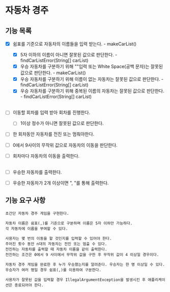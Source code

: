 # 자동차 경주

## 기능 목록

- [x] 쉼표를 기준으로 자동차의 이름들을 입력 받는다. - makeCarList()
  - [x] 5자 이하의 이름이 아니면 잘못된 값으로 판단한다. - findCarListError(String[] carList)
  - [x] 우승 자동차를 구분하기 위해 ""입력 또는 White Space(공백 문자)는 잘못된 값으로 판단한다. - makeCarList() 
  - [x] 우승 자동차를 구분하기 위해 이름이 없는 자동차는 잘못된 값으로 판단한다. - findCarListError(String[] carList)
  - [x] 우승 자동차를 구분하기 위해 중복된 이름의 자동차는 잘못된 값으로 판단한다. - findCarListError(String[] carList)<br><br>

- [ ] 이동할 회차를 입력 받아 회차를 진행한다.
  - [ ] 1이상 정수가 아니면 잘못된 값으로 판단한다.
- [ ] 한 회차동안 자동차를 전진 또는 멈춰야한다.
- [ ] 0에서 9사이의 무작위 값으로 자동차의 이동을 판단한다.
- [ ] 회차마다 자동차의 이동을 출력한다.<br><br>

- [ ] 우승한 자동차를 출력한다.
- [ ] 우승한 자동차가 2개 이상이면 ", "를 통해 출력한다.

## 기능 요구 사항

    초간단 자동차 경주 게임을 구현한다.

    자동차 이름은 쉼표(,)를 기준으로 구분하며 이름은 5자 이하만 가능하다.
    각 자동차에 이름을 부여할 수 있다.

    사용자는 몇 번의 이동을 할 것인지를 입력할 수 있어야 한다.
    주어진 횟수 동안 n대의 자동차는 전진 또는 멈출 수 있다.
    전진하는 자동차를 출력할 때 자동차 이름을 같이 출력한다.
    전진하는 조건은 0에서 9 사이에서 무작위 값을 구한 후 무작위 값이 4 이상일 경우이다.

    자동차 경주 게임을 완료한 후 누가 우승했는지를 알려준다. 우승자는 한 명 이상일 수 있다.
    우승자가 여러 명일 경우 쉼표(,)를 이용하여 구분한다.

    사용자가 잘못된 값을 입력할 경우 IllegalArgumentException을 발생시킨 후 애플리케이션은 종료되어야 한다.